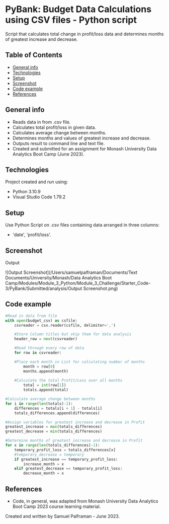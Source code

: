 # PyBank: Budget Data Calculations using CSV files - Python script

Script that calculates total change in profit/loss data and determines months of greatest increase and decrease.

## Table of Contents

- [General info](#general-info)
- [Technologies](#technologies)
- [Setup](#setup)
- [Screenshot](#screenshot)
- [Code example](#code-example)
- [References](#references)

## General info

- Reads data in from .csv file.
- Calculates total profit/loss in given data.
- Calculates average change between months.
- Determines months and values of greatest increase and decrease.
- Outputs result to command line and text file.
- Created and submitted for an assignment for Monash University Data Analytics Boot Camp (June 2023).

## Technologies

Project created and run using:

- Python 3.10.9
- Visual Studio Code 1.79.2

## Setup 

Use Python Script on .csv files containing data arranged in three columns:

- 'date', 'profit/loss'.

## Screenshot

Output

![Output Screenshot](/Users/samuelpalframan/Documents/Text Documents/University/Monash/Data Analytics Boot Camp/Modules/Module_3_Python/Module_3_Challenge/Starter_Code-3/PyBank/Submitted/analysis/Output Screenshot.png)

## Code example

```python
#Read in data from file
with open(budget_csv) as csfile:
    csvreader = csv.reader(csfile, delimiter=',')

    #Store Column titles but skip them for data analysis
    header_row = next(csvreader)

    #Read through every row of data
    for row in csvreader:

    #Place each month in List for calculating number of months
        month = row[0]
        months.append(month)
        
    #Calculate the total Profit/Loss over all months
        total = int(row[1])
        totals.append(total)

#Calculate average change between months
for i in range(len(totals)-1):
    differences = totals[i + 1] - totals[i]
    totals_differences.append(differences)

#Assign variables for greatest increase and decrease in Profit    
greatest_increase = max(totals_differences)
greatest_decrease = min(totals_differences)

#Determine months of greatest increase and decrease in Profit
for x in range(len(totals_differences)-1):
    temporary_profit_loss = totals_differences[x]
    #temporary_decrease = temporary
    if greatest_increase == temporary_profit_loss:
        increase_month = x
    elif greatest_decrease == temporary_profit_loss:
        decrease_month = x
```

## References

- Code, in general, was adapted from Monash University Data Analytics Boot Camp 2023 course learning material.



Created and written by Samuel Palframan - June 2023.









